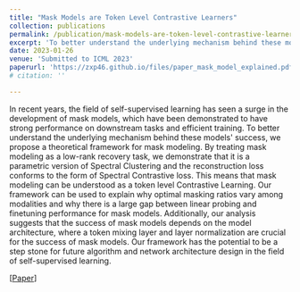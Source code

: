 ```yaml
---
title: "Mask Models are Token Level Contrastive Learners"
collection: publications
permalink: /publication/mask-models-are-token-level-contrastive-learners
excerpt: 'To better understand the underlying mechanism behind these models' success, I proposed a theoretical framework for mask modeling. By treating mask modeling as a low-rank recovery task, we demonstrate that it is a parametric version of Spectral Clustering and the reconstruction loss conforms to the form of Spectral Contrastive loss.'
date: 2023-01-26
venue: 'Submitted to ICML 2023'
paperurl: 'https://zxp46.github.io/files/paper_mask_model_explained.pdf'
# citation: ''

---
```

In recent years, the field of self-supervised learning has seen a surge in the development of mask models, which have been demonstrated to have strong performance on downstream tasks and efficient training. To better understand the underlying mechanism behind these models' success, we propose a theoretical framework for mask modeling. By treating mask modeling as a low-rank recovery task, we demonstrate that it is a parametric version of Spectral Clustering and the reconstruction loss conforms to the form of Spectral Contrastive loss. This means that mask modeling can be understood as a token level Contrastive Learning. Our framework can be used to explain why optimal masking ratios vary among modalities and why there is a large gap between linear probing and finetuning performance for mask models. Additionally, our analysis suggests that the success of mask models depends on the model architecture, where a token mixing layer and layer normalization are crucial for the success of mask models. Our framework has the potential to be a step stone for future algorithm and network architecture design in the field of self-supervised learning.



[[Paper](https://zxp46.github.io/files/paper_mask_model_explained.pdf)]

